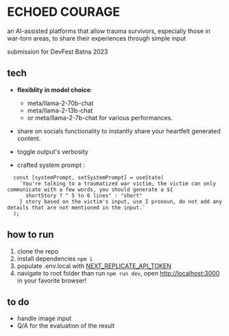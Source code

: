 ﻿# ECHOED COURAGE

an AI-assisted platforms that allow trauma survivors, especially those in war-torn areas, to share their experiences through simple input

submission for DevFest Batna 2023

## tech

- **flexiblity in model choice**:

  - meta/llama-2-70b-chat
  - meta/llama-2-13b-chat
  - or meta/llama-2-7b-chat for various performances.

- share on socials functionality to instantly share your heartfelt generated content.

- toggle output's verbosity

- crafted system prompt :

```
  const [systemPrompt, setSystemPrompt] = useState(
    `You're talking to a traumatized war victim, the victim can only communicate with a few words, you should generate a ${
      shortStory ? " 5 to 6 lines" : "short"
    } story based on the victim's input, use I pronoun, do not add any details that are not mentioned in the input.`
  );
```

## how to run

1. clone the repo
2. install dependencies `npm i`
3. populate .env.local with [NEXT_REPLICATE_API_TOKEN](https://replicate.com/account#token)
4. navigate to root folder than run `npm run dev`, open [http://localhost:3000](http://localhost:3000) in your favorite browser!

## to do

-  handle image input
-  Q/A for the evaluation of the result

